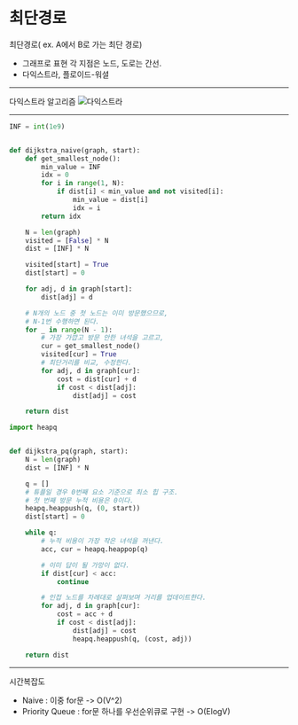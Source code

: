 # 최단경로

최단경로( ex. A에서 B로 가는 최단 경로)
- 그래프로 표현 각 지점은 노드, 도로는 간선.
- 다익스트라, 플로이드-워셜

---

다익스트라 알고리즘
![다익스트라](https://teamsparta.notion.site/image/https%3A%2F%2Fmblogthumb-phinf.pstatic.net%2F20151001_11%2Fbabobigi_1443697819836o9NVh_JPEG%2Fdijkstra.jpg%3Ftype%3Dw2?table=block&id=7357d1a4-7e42-4a76-887e-81e076a9816b&spaceId=83c75a39-3aba-4ba4-a792-7aefe4b07895&width=2000&userId=&cache=v2)

---

```python
INF = int(1e9)


def dijkstra_naive(graph, start):
    def get_smallest_node():
        min_value = INF
        idx = 0
        for i in range(1, N):
            if dist[i] < min_value and not visited[i]:
                min_value = dist[i]
                idx = i
        return idx

    N = len(graph)
    visited = [False] * N
    dist = [INF] * N

    visited[start] = True
    dist[start] = 0

    for adj, d in graph[start]:
        dist[adj] = d

    # N개의 노드 중 첫 노드는 이미 방문했으므로,
    # N-1번 수행하면 된다.
    for _ in range(N - 1):
        # 가장 가깝고 방문 안한 녀석을 고르고,
        cur = get_smallest_node()
        visited[cur] = True
        # 최단거리를 비교, 수정한다.
        for adj, d in graph[cur]:
            cost = dist[cur] + d
            if cost < dist[adj]:
                dist[adj] = cost

    return dist
```

```python
import heapq


def dijkstra_pq(graph, start):
    N = len(graph)
    dist = [INF] * N

    q = []
    # 튜플일 경우 0번째 요소 기준으로 최소 힙 구조.
    # 첫 번째 방문 누적 비용은 0이다.
    heapq.heappush(q, (0, start))
    dist[start] = 0

    while q:
        # 누적 비용이 가장 작은 녀석을 꺼낸다.
        acc, cur = heapq.heappop(q)

        # 이미 답이 될 가망이 없다.
        if dist[cur] < acc:
            continue

        # 인접 노드를 차례대로 살펴보며 거리를 업데이트한다.
        for adj, d in graph[cur]:
            cost = acc + d
            if cost < dist[adj]:
                dist[adj] = cost
                heapq.heappush(q, (cost, adj))

    return dist
```

--- 

시간복잡도
- Naive : 이중 for문 -> O(V^2)
- Priority Queue : for문 하나를 우선순위큐로 구현 -> O(ElogV)